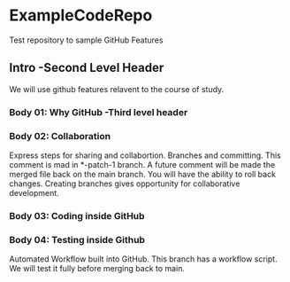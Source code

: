# ExampleCodeRepo
Test repository to sample GitHub Features

## Intro -Second Level Header
We will use github features relavent to the course of study.
### Body 01:  Why GitHub -Third level header
### Body 02: Collaboration
Express steps for sharing and collabortion. 
Branches and committing.  This comment is mad in *-patch-1 branch.  A future comment will be made the merged file back on the main branch. You will have the ability to roll back changes. Creating branches gives opportunity for collaborative development.
### Body 03: Coding inside GitHub
### Body 04: Testing inside Github
Automated Workflow built into GitHub.  This branch has a workflow script.  We will test it fully before merging back to main.
